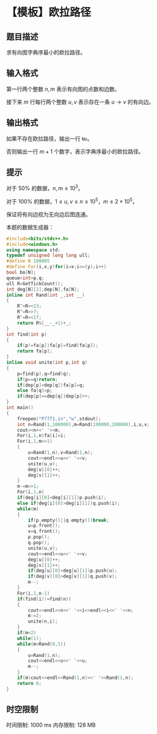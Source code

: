 # 【模板】欧拉路径

## 题目描述

求有向图字典序最小的欧拉路径。

## 输入格式

第一行两个整数 $n,m$ 表示有向图的点数和边数。

接下来 $m$ 行每行两个整数 $u,v$ 表示存在一条 $u\to v$ 的有向边。

## 输出格式

如果不存在欧拉路径，输出一行 `No`。

否则输出一行 $m+1$ 个数字，表示字典序最小的欧拉路径。

## 提示

对于 $50\%$ 的数据，$n,m\leq 10^3$。

对于 $100\%$ 的数据，$1\leq u,v\leq n\leq 10^5$，$m\leq 2\times 10^5$。

保证将有向边视为无向边后图连通。

本题的数据生成器：

```cpp
#include<bits/stdc++.h>
#include<windows.h>
using namespace std;
typedef unsigned long long ull;
#define N 100005
#define For(i,x,y)for(i=x;i<=(y);i++)
bool bo[N];
queue<int>p,q;
ull R=GetTickCount();
int deg[N][2],dep[N],fa[N];
inline int Rand(int _,int __)
{
	R^=R<<13;
	R^=R>>7;
	R^=R<<17;
	return R%(__-_+1)+_;
}
int find(int p)
{
	if(p!=fa[p])fa[p]=find(fa[p]);
	return fa[p];
}
inline void unite(int p,int q)
{
	p=find(p),q=find(q);
	if(p==q)return;
	if(dep[p]<dep[q])fa[p]=q;
	else fa[q]=p;
	if(dep[p]==dep[q])dep[p]++;
}
int main()
{
	freopen("P7771.in","w",stdout);
	int n=Rand(1,100000),m=Rand(190000,200000),i,u,v;
	cout<<n<<' '<<m;
	For(i,1,n)fa[i]=i;
	For(i,1,m>>1)
	{
		u=Rand(1,n),v=Rand(1,n);
		cout<<endl<<u<<' '<<v;
		unite(u,v);
		deg[u][0]++;
		deg[v][1]++;
	}
	m-=m>>1;
	For(i,1,n)
	if(deg[i][0]<deg[i][1])p.push(i);
	else if(deg[i][0]>deg[i][1])q.push(i);
	while(m)
	{
		if(p.empty()||q.empty())break;
		u=p.front();
		v=q.front();
		p.pop();
		q.pop();
		unite(u,v);
		cout<<endl<<u<<' '<<v;
		deg[u][0]++;
		deg[v][1]++;
		if(deg[u][0]<deg[u][1])p.push(u);
		if(deg[v][0]>deg[v][1])q.push(v);
		m--;
	}
	For(i,1,n-1)
	if(find(i)!=find(n))
	{
		cout<<endl<<n<<' '<<i<<endl<<i<<' '<<n;
		m-=2;
		unite(n,i);
	}
	if(m<2)
	while(1);
	while(m>Rand(0,1))
	{
		u=Rand(1,n);
		cout<<endl<<u<<' '<<u;
		m--;
	}
	if(m)cout<<endl<<Rand(1,n)<<' '<<Rand(1,n);
	return 0;
}
```

## 时空限制

时间限制: 1000 ms
内存限制: 128 MB

